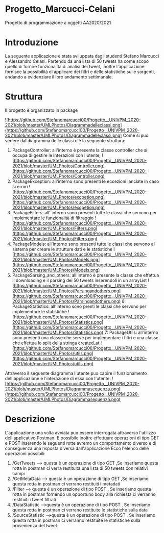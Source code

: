 # Progetto_Marcucci-Celani
Progetto di programmazione a oggetti AA2020/2021

# Introduzione
La seguente applicazione è stata sviluppata dagli studenti Stefano Marcucci e Alessandro Celani.
Partendo da una lista di 50 tweets ha come scopo quello di fornire funzionalità di analisi dei tweet, inoltre l'applicazione  fornisce la possibilità di 
applicare dei filtri e delle statistiche sulle sorgenti, andando a evidenziare il loro andamento settimanale.

# Struttura
Il progetto è organizzato in package 

![https://github.com/Stefanomarcucci00/Progetto__UNIVPM_2020-2021/blob/master/UMLPhotos/Diagrammadelleclassi.png](https://github.com/Stefanomarcucci00/Progetto__UNIVPM_2020-2021/blob/master/UMLPhotos/Diagrammadelleclassi.png)
Come si puo vedere dal diagramma delle classi c'è la seguente struttura:
1. PackageController: all'interno è presente la classe controller che si occupa di gestire le interazioni con l'utente;
![https://github.com/Stefanomarcucci00/Progetto__UNIVPM_2020-2021/blob/master/UMLPhotos/Controller.png](https://github.com/Stefanomarcucci00/Progetto__UNIVPM_2020-2021/blob/master/UMLPhotos/Controller.png)
2. PackageException: all'interno sono presenti le eccezioni lanciate in caso si errori
![https://github.com/Stefanomarcucci00/Progetto__UNIVPM_2020-2021/blob/master/UMLPhotos/excpetion.png](https://github.com/Stefanomarcucci00/Progetto__UNIVPM_2020-2021/blob/master/UMLPhotos/excpetion.png)
3. PackageFilters: all' interno sono presenti tutte le classi che servono per implementare le funzionalità di filtraggio
![https://github.com/Stefanomarcucci00/Progetto__UNIVPM_2020-2021/blob/master/UMLPhotos/Filters.png](https://github.com/Stefanomarcucci00/Progetto__UNIVPM_2020-2021/blob/master/UMLPhotos/Filters.png)
4. PackageModels: all'interno sono presenti tutte le classi che servono al sistema per creare le strutture dati e le statistiche
![https://github.com/Stefanomarcucci00/Progetto__UNIVPM_2020-2021/blob/master/UMLPhotos/Models.png](https://github.com/Stefanomarcucci00/Progetto__UNIVPM_2020-2021/blob/master/UMLPhotos/Models.png)
5. PackageSarsing_and_others: all'interno è presente la classe che effettua il downloading e il parsing dei 50 tweets inserendoli in un arrayList
![https://github.com/Stefanomarcucci00/Progetto__UNIVPM_2020-2021/blob/master/UMLPhotos/Parsingandothers.png](https://github.com/Stefanomarcucci00/Progetto__UNIVPM_2020-2021/blob/master/UMLPhotos/Parsingandothers.png)
6: PackageStatistics: all'interno sono prenti le classi che servono per implementare le statistiche 
![https://github.com/Stefanomarcucci00/Progetto__UNIVPM_2020-2021/blob/master/UMLPhotos/Statistics.png](https://github.com/Stefanomarcucci00/Progetto__UNIVPM_2020-2021/blob/master/UMLPhotos/Statistics.png)
7: PackageUtils: all'interno sono presenti una classe che serve per implementare i filtri e una classe che effettua lo split della stringa created_at
![https://github.com/Stefanomarcucci00/Progetto__UNIVPM_2020-2021/blob/master/UMLPhotos/utils.png](https://github.com/Stefanomarcucci00/Progetto__UNIVPM_2020-2021/blob/master/UMLPhotos/utils.png)


Attraverso il seguente diagramma l'utente puo capire il funzionamento dell'applicazione e l'interazione di essa con l'utente.
![https://github.com/Stefanomarcucci00/Progetto__UNIVPM_2020-2021/blob/master/UMLPhotos/Diagrammasequenza.png](https://github.com/Stefanomarcucci00/Progetto__UNIVPM_2020-2021/blob/master/UMLPhotos/Diagrammasequenza.png)
# Descrizione
L'applicazione una volta avviata puo essere interrogata attraverso l'utilizzo dell applicativo Postman. 
E possibile inoltre effettuare operazioni di tipo GET e POST inserendo le seguenti rotte avremo un comportamento diverso e di conseguenza una risposta diversa  dall'applicazione
Ecco l'elenco delle operazioni possibili:
1. /GetTweets -->  questa è un operazione di tipo GET ,Se inseriamo questa rotta in postman ci verra restituita una lista di 50 tweets con relativi campi
2. /GetMetaData --> questa è un operazione di tipo GET ,Se inseriamo questa rotta in postman ci verrano restituiti i metadati 
3. /Filter --> questa è un operazione di tipo POST , Se inseriamo questa rotta in postman fornendo un opportuno body alla richiesta ci verranno restituiti i tweet filtrati
4. /DataStatistic -->questa è un operazione di tipo POST ,  Se inseriamo questa rotta in postman ci verrano restituite le  statistiche sulla data
5. /SourceStatistic -->questa è un operazione di tipo POST ,  Se inseriamo questa rotta in postman ci verranno restituite le statistiche sulla provenienza del tweet
